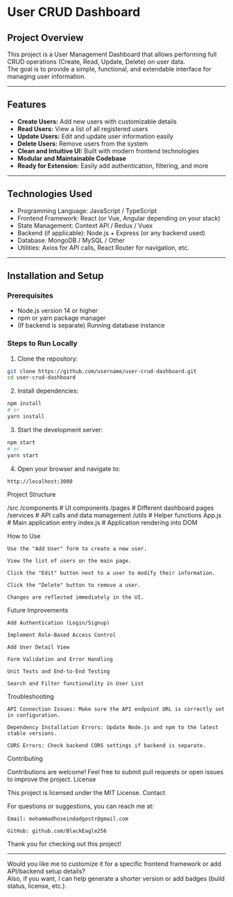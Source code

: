 # User CRUD Dashboard

## Project Overview

This project is a User Management Dashboard that allows performing full CRUD operations (Create, Read, Update, Delete) on user data.  
The goal is to provide a simple, functional, and extendable interface for managing user information.

---

## Features

- **Create Users:** Add new users with customizable details  
- **Read Users:** View a list of all registered users  
- **Update Users:** Edit and update user information easily  
- **Delete Users:** Remove users from the system  
- **Clean and Intuitive UI:** Built with modern frontend technologies  
- **Modular and Maintainable Codebase**  
- **Ready for Extension:** Easily add authentication, filtering, and more

---

## Technologies Used

- Programming Language: JavaScript / TypeScript  
- Frontend Framework: React (or Vue, Angular depending on your stack)  
- State Management: Context API / Redux / Vuex  
- Backend (if applicable): Node.js + Express (or any backend used)  
- Database: MongoDB / MySQL / Other  
- Utilities: Axios for API calls, React Router for navigation, etc.

---

## Installation and Setup

### Prerequisites

- Node.js version 14 or higher  
- npm or yarn package manager  
- (If backend is separate) Running database instance

### Steps to Run Locally

1. Clone the repository:

```bash
git clone https://github.com/username/user-crud-dashboard.git
cd user-crud-dashboard
```
2. Install dependencies:

```bash
npm install
# or
yarn install
```

3. Start the development server:
```bash
npm start
# or
yarn start
```
4. Open your browser and navigate to:

```
http://localhost:3000
```

Project Structure

/src
  /components    # UI components
  /pages         # Different dashboard pages
  /services      # API calls and data management
  /utils         # Helper functions
  App.js         # Main application entry
  index.js       # Application rendering into DOM

How to Use

    Use the "Add User" form to create a new user.

    View the list of users on the main page.

    Click the "Edit" button next to a user to modify their information.

    Click the "Delete" button to remove a user.

    Changes are reflected immediately in the UI.

Future Improvements

    Add Authentication (Login/Signup)

    Implement Role-Based Access Control

    Add User Detail View

    Form Validation and Error Handling

    Unit Tests and End-to-End Testing

    Search and Filter functionality in User List

Troubleshooting

    API Connection Issues: Make sure the API endpoint URL is correctly set in configuration.

    Dependency Installation Errors: Update Node.js and npm to the latest stable versions.

    CORS Errors: Check backend CORS settings if backend is separate.

Contributing

Contributions are welcome! Feel free to submit pull requests or open issues to improve the project.
License

This project is licensed under the MIT License.
Contact

For questions or suggestions, you can reach me at:

    Email: mohammadhoseindadgostr@gmail.com

    GitHub: github.com/BlackEagle256

Thank you for checking out this project!


---

Would you like me to customize it for a specific frontend framework or add API/backend setup details?  
Also, if you want, I can help generate a shorter version or add badges (build status, license, etc.).


